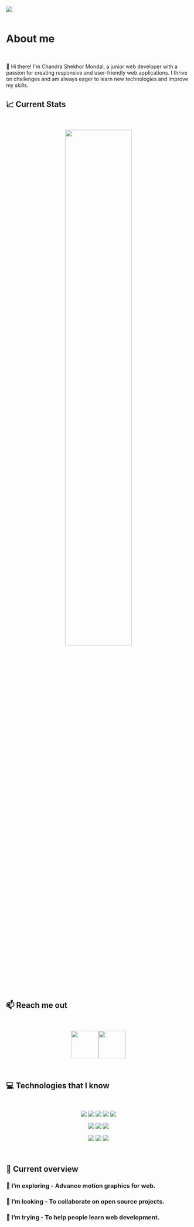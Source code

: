 <a href="https://www.facebook.com/chandro.shakhor.1/">
<img src="https://i.ibb.co/TbXZvG7/github-header-image.png" />
</a>
<br>
<br>
<h1>About me</h1>
<br>
<p>👋 Hi there! I'm Chandra Shekhor Mondal, a junior web developer with a passion for creating responsive and user-friendly web applications. I thrive on challenges and am always eager to learn new technologies and improve my skills.
</p>

## :chart_with_upwards_trend: Current Stats
<br />
<p align="center">
  <img width="60%" src="https://streak-stats.demolab.com?user=chandro4D%20" />
</p>


<!-- ------------------- -->
## :mailbox: Reach me out

<br />

[<p align="center"><img height="75" src="https://i.ibb.co/g4CxM3b/Linkedin.png">](www.linkedin.com/in/chandra-shekhor-mondal)[<img height="75" src="https://i.ibb.co/kc04WJ3/Facebook.png">](https://www.facebook.com/chandro.shakhor.1)

<br />
<!-- ------------------------------------------------------------------- -->

<!-------------- some technology i explore----------- -->
## :computer: Technologies that I know

<br>
<p align="center">
<img src="https://i.ibb.co/GHDn9wY/HTML.png"/>
<img src="https://i.ibb.co/4YFH8rz/css.png"/>
<img src="https://i.ibb.co/kxVpg7V/Java-Script.png"/>

<img src="https://i.ibb.co/JrzMzFq/c.png"/>
<img src="https://i.ibb.co/vLcWYSQ/cpp.png"/>
</p>
<p align="center">
<img src="https://i.ibb.co/bKp9mFP/react.png"/>


<img src="https://i.ibb.co/h8xTh68/tailwind.png"/>

<img src="https://i.ibb.co/s5Hh81r/firebase.png"/>
</p>
<p align="center">
<img src="https://i.ibb.co/ZWz3SHr/node.png"/>
<img src="https://i.ibb.co/tYfnKcB/express.png"/>
<img src="https://i.ibb.co/xSGpYQZ/mongo.png"/>
</p><br/>
<!-- ---------------------------------------------- -->


## :eyes: Current overview



<!-- ### 🔭 I’m working - In Programming Hero.  -->
### 🌱 I’m exploring - Advance motion graphics for web. 
### 👯 I’m looking - To collaborate on open source projects. 
### 🤔 I’m trying - To help people learn web development. 
<!-- ### ⚡ Fun fact - I love to make complex origami and I can speak 5 languages. -->


<br />


